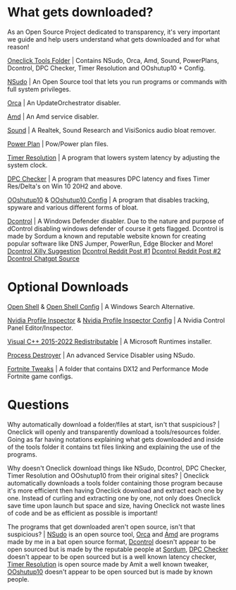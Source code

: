 # What gets downloaded?
As an Open Source Project dedicated to transparency, it's very important we guide and help users understand what gets downloaded and for what reason!

[Oneclick Tools Folder](https://github.com/QuakedK/Oneclick/raw/refs/heads/main/Downloads/OneclickTools.zip) | Contains NSudo, Orca, Amd, Sound, PowerPlans, Dcontrol, DPC Checker, Timer Resolution and OOshutup10 + Config.

[NSudo](https://github.com/M2TeamArchived/NSudo/releases/tag/9.0-Preview1) | An Open Source tool that lets you run programs or commands with full system privileges.

[Orca](https://github.com/QuakedK/Oneclick/blob/main/Downloads/Orca.bat) | An UpdateOrchestrator disabler.

[Amd](https://github.com/QuakedK/Oneclick/blob/main/Downloads/AMD.bat) | An Amd service disabler.

[Sound](https://github.com/QuakedK/Oneclick/blob/main/Downloads/Sound.bat) | A Realtek, Sound Research and VisiSonics audio bloat remover. 

[Power Plan](https://github.com/QuakedK/Oneclick/blob/main/Downloads/PowerPlans.zip) | Pow/Power plan files.

[Timer Resolution](https://github.com/valleyofdoom/TimerResolution/releases/tag/SetTimerResolution-v1.0.0) | A program that lowers system latency by adjusting the system clock.

[DPC Checker](https://www.softpedia.com/get/System/System-Info/DPC-Latency-Checker.shtml) | A program that measures DPC latency and fixes Timer Res/Delta's on Win 10 20H2 and above.

[OOshutup10](https://dl5.oo-software.com/files/ooshutup10/OOSU10.exe) & [OOshutup10 Config](https://github.com/QuakedK/Oneclick/blob/main/Downloads/QuakedOOshutup10.cfg) | A program that disables tracking, spyware and various different forms of bloat.

[Dcontrol](https://www.sordum.org/9480/defender-control-v2-1/) | A Windows Defender disabler. Due to the nature and purpose of dControl disabling windows defender of course it gets flagged. Dcontrol is made by Sordum a known and reputable website known for creating popular software like DNS Jumper, PowerRun, Edge Blocker and More!
[Dcontrol Xilly Suggestion](https://www.youtube.com/watch?v=8HM35kG3C7c)
[Dcontrol Reddit Post #1](https://www.reddit.com/r/antivirus/comments/172uziw/sordums_defender_control/)
[Dcontrol Reddit Post #2](https://www.reddit.com/r/windows/comments/tcqiwm/hey_guys_can_someone_say_if_dcontrol_is_safe_link/)
[Dcontrol Chatgpt Source](https://chatgpt.com/share/675358f0-a5d0-800d-97ca-b11fa24b5430)

# Optional Downloads
[Open Shell](https://github.com/Open-Shell/Open-Shell-Menu/releases/download/v4.4.191/OpenShellSetup_4_4_191.exe) & [Open Shell Config](https://github.com/QuakedK/Oneclick/blob/main/Downloads/OpenShellTheme.xml) | A Windows Search Alternative.

[Nvidia Profile Inspector](https://github.com/Orbmu2k/nvidiaProfileInspector/releases/download/2.4.0.4/nvidiaProfileInspector.zip) & [Nvidia Profile Inspector Config](https://github.com/QuakedK/Oneclick/blob/main/Downloads/QuakedOptimizedNVProflie.nip) | A Nvidia Control Panel Editor/Inspector.

[Visual C++ 2015-2022 Redistributable](https://aka.ms/vs/17/release/vc_redist.x64.exe) | A Microsoft Runtimes installer.

[Process Destroyer](https://github.com/QuakedK/Process-Destroyer/releases/download/tweak/Oneclick-Process-Destroyer-2.1.bat) | An advanced Service Disabler using NSudo.

[Fortnite Tweaks](https://github.com/QuakedK/Oneclick/blob/main/Downloads/FortniteOptimizerTools.zip) | A folder that contains DX12 and Performance Mode Fortnite game configs.

# Questions
Why automatically download a folder/files at start, isn't that suspicious? | Oneclick will openly and transparently download a tools/resources folder. Going as far having notations explaining what gets downloaded and inside of the tools folder it contains txt files linking and explaining the use of the programs.

Why doesn't Oneclick download things like NSudo, Dcontrol, DPC Checker, Timer Resolution and OOshutup10 from their original sites? | Oneclick automatically downloads a tools folder containing those program because it's more efficient then having Oneclick download and extract each one by one. Instead of curling and extracting one by one, not only does Oneclick save time upon launch but space and size, having Oneclick not waste lines of code and be as efficient as possible is important!

The programs that get downloaded aren't open source, isn't that suspicious? | [NSudo](https://github.com/M2TeamArchived/NSudo/releases/tag/9.0-Preview1) is an open source tool, [Orca](https://github.com/QuakedK/Oneclick/blob/main/Scripts/Orca.bat) and [Amd](https://github.com/QuakedK/Oneclick/blob/main/Scripts/AMD%20Bloat.bat) are programs made by me in a bat open source format, [Dcontrol](https://www.sordum.org/9480/defender-control-v2-1/) doesn't appear to be open sourced but is made by the reputable people at [Sordum](https://www.sordum.org/), [DPC Checker](https://www.softpedia.com/get/System/System-Info/DPC-Latency-Checker.shtml) doesn't appear to be open sourced but is a well known latency checker, [Timer Resolution](https://github.com/valleyofdoom/TimerResolution/releases/tag/SetTimerResolution-v1.0.0) is open source made by Amit a well known tweaker, [OOshutup10](https://dl5.oo-software.com/files/ooshutup10/OOSU10.exe) doesn't appear to be open sourced but is made by known people. 
